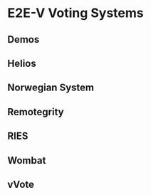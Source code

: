 E2E-V Voting Systems
====================

Demos
-----

Helios
------

Norwegian System
----------------

Remotegrity
-----------

RIES
----

Wombat
------

vVote
-----


